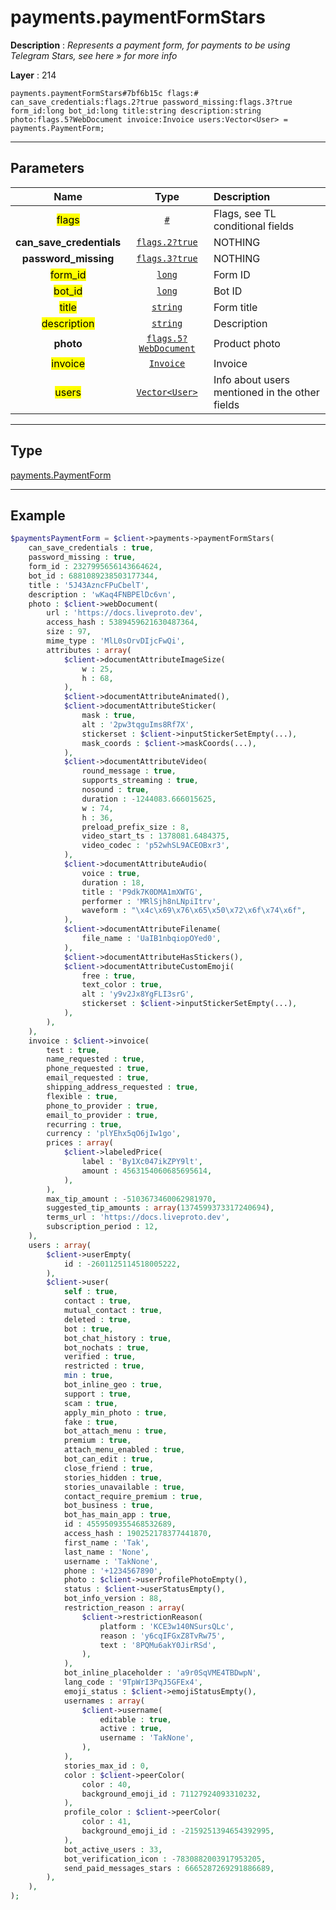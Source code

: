 # payments.paymentFormStars

**Description** : *Represents a payment form, for payments to be using Telegram Stars, see here &raquo; for more info*

**Layer** : 214

```tl
payments.paymentFormStars#7bf6b15c flags:# can_save_credentials:flags.2?true password_missing:flags.3?true form_id:long bot_id:long title:string description:string photo:flags.5?WebDocument invoice:Invoice users:Vector<User> = payments.PaymentForm;
```

---

## Parameters

| Name | Type | Description |
| :---: | :---: | :--- |
| <mark>flags</mark> | [`#`](type/#) | Flags, see TL conditional fields |
| **can_save_credentials** | [`flags.2?true`](type/true) | NOTHING |
| **password_missing** | [`flags.3?true`](type/true) | NOTHING |
| <mark>form_id</mark> | [`long`](type/long) | Form ID |
| <mark>bot_id</mark> | [`long`](type/long) | Bot ID |
| <mark>title</mark> | [`string`](type/string) | Form title |
| <mark>description</mark> | [`string`](type/string) | Description |
| **photo** | [`flags.5?WebDocument`](type/WebDocument) | Product photo |
| <mark>invoice</mark> | [`Invoice`](type/Invoice) | Invoice |
| <mark>users</mark> | [`Vector<User>`](type/User) | Info about users mentioned in the other fields |

---

## Type

[payments.PaymentForm](type/payments.PaymentForm)

---

## Example

```php
$paymentsPaymentForm = $client->payments->paymentFormStars(
	can_save_credentials : true,
	password_missing : true,
	form_id : 2327995656143664624,
	bot_id : 6881089238503177344,
	title : '5J43AzncFPuCbelT',
	description : 'wKaq4FNBPElDc6vn',
	photo : $client->webDocument(
		url : 'https://docs.liveproto.dev',
		access_hash : 5389459621630487364,
		size : 97,
		mime_type : 'MlL0sOrvDIjcFwQi',
		attributes : array(
			$client->documentAttributeImageSize(
				w : 25,
				h : 68,
			),
			$client->documentAttributeAnimated(),
			$client->documentAttributeSticker(
				mask : true,
				alt : '2pw3tqguIms8Rf7X',
				stickerset : $client->inputStickerSetEmpty(...),
				mask_coords : $client->maskCoords(...),
			),
			$client->documentAttributeVideo(
				round_message : true,
				supports_streaming : true,
				nosound : true,
				duration : -1244083.666015625,
				w : 74,
				h : 36,
				preload_prefix_size : 8,
				video_start_ts : 1378081.6484375,
				video_codec : 'p52whSL9ACEOBxr3',
			),
			$client->documentAttributeAudio(
				voice : true,
				duration : 18,
				title : 'P9dk7K0DMA1mXWTG',
				performer : 'MRlSjh8nLNpiItrv',
				waveform : "\x4c\x69\x76\x65\x50\x72\x6f\x74\x6f",
			),
			$client->documentAttributeFilename(
				file_name : 'UaIB1nbqiopOYed0',
			),
			$client->documentAttributeHasStickers(),
			$client->documentAttributeCustomEmoji(
				free : true,
				text_color : true,
				alt : 'y9v2Jx8YgFLI3srG',
				stickerset : $client->inputStickerSetEmpty(...),
			),
		),
	),
	invoice : $client->invoice(
		test : true,
		name_requested : true,
		phone_requested : true,
		email_requested : true,
		shipping_address_requested : true,
		flexible : true,
		phone_to_provider : true,
		email_to_provider : true,
		recurring : true,
		currency : 'plYEhx5qO6jIw1go',
		prices : array(
			$client->labeledPrice(
				label : 'By1Xc047ikZPY9lt',
				amount : 4563154060685695614,
			),
		),
		max_tip_amount : -5103673460062981970,
		suggested_tip_amounts : array(1374599373317240694),
		terms_url : 'https://docs.liveproto.dev',
		subscription_period : 12,
	),
	users : array(
		$client->userEmpty(
			id : -2601125114518005222,
		),
		$client->user(
			self : true,
			contact : true,
			mutual_contact : true,
			deleted : true,
			bot : true,
			bot_chat_history : true,
			bot_nochats : true,
			verified : true,
			restricted : true,
			min : true,
			bot_inline_geo : true,
			support : true,
			scam : true,
			apply_min_photo : true,
			fake : true,
			bot_attach_menu : true,
			premium : true,
			attach_menu_enabled : true,
			bot_can_edit : true,
			close_friend : true,
			stories_hidden : true,
			stories_unavailable : true,
			contact_require_premium : true,
			bot_business : true,
			bot_has_main_app : true,
			id : 4559509355468532689,
			access_hash : 190252178377441870,
			first_name : 'Tak',
			last_name : 'None',
			username : 'TakNone',
			phone : '+1234567890',
			photo : $client->userProfilePhotoEmpty(),
			status : $client->userStatusEmpty(),
			bot_info_version : 88,
			restriction_reason : array(
				$client->restrictionReason(
					platform : 'KCE3w140NSursQLc',
					reason : 'y6cqIFGxZ8TvRw75',
					text : '8PQMu6akY0JirRSd',
				),
			),
			bot_inline_placeholder : 'a9r0SqVME4TBDwpN',
			lang_code : '9TpWrI3PqJ5GFEx4',
			emoji_status : $client->emojiStatusEmpty(),
			usernames : array(
				$client->username(
					editable : true,
					active : true,
					username : 'TakNone',
				),
			),
			stories_max_id : 0,
			color : $client->peerColor(
				color : 40,
				background_emoji_id : 71127924093310232,
			),
			profile_color : $client->peerColor(
				color : 41,
				background_emoji_id : -2159251394654392995,
			),
			bot_active_users : 33,
			bot_verification_icon : -7830882003917953205,
			send_paid_messages_stars : 6665287269291886689,
		),
	),
);
```
